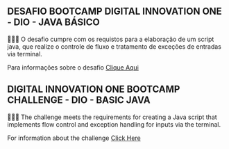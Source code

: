 ## DESAFIO BOOTCAMP DIGITAL INNOVATION ONE  - DIO - JAVA BÁSICO

👨🏻‍💻 O desafio cumpre com os requistos para a elaboração de um script java, que realize o controle de fluxo e tratamento de exceções de entradas via terminal.
<br>

Para informações sobre o desafio [Clique Aqui]([https://github.com/digitalinnovationone/trilha-java-basico/tree/main/desafios/sintaxe](https://github.com/digitalinnovationone/trilha-java-basico/tree/main/desafios/controle-fluxo))

## DIGITAL INNOVATION ONE BOOTCAMP CHALLENGE - DIO - BASIC JAVA
👨🏻‍💻 The challenge meets the requirements for creating a Java script that implements flow control and exception handling for inputs via the terminal.
<br>

For information about the challenge [Click Here]([https://github.com/digitalinnovationone/trilha-java-basico/tree/main/desafios/sintaxe](https://github.com/digitalinnovationone/trilha-java-basico/tree/main/desafios/controle-fluxo))
